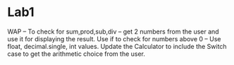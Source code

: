 # Lab1
WAP – To check for sum,prod,sub,div – get 2 numbers from the user and use it for displaying the result. Use if to check for numbers above 0 – Use float, decimal.single, int values.
Update the Calculator to include the Switch case to get the arithmetic choice from the user.
